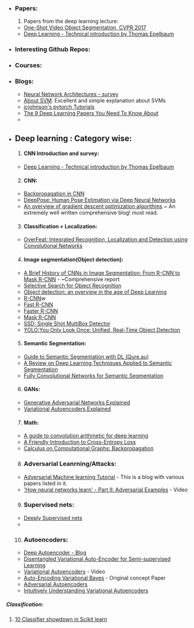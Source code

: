 * ### Papers:
  1. Papers from the deep learning lecture:
    - [One-Shot Video Object Segmentation, CVPR 2017](http://openaccess.thecvf.com/content_cvpr_2017/papers/Caelles_One-Shot_Video_Object_CVPR_2017_paper.pdf)
    - [Deep Learning - Technical introduction by Thomas Epelbaum](https://arxiv.org/pdf/1709.01412.pdf)

* ### Interesting Github Repos:

* ### Courses:

* ### Blogs:
  - [Neural Network Architectures - survey](https://towardsdatascience.com/neural-network-architectures-156e5bad51ba)
  - [About SVM](https://sadanand-singh.github.io/posts/svmmodels/): Excellent and simple explanation about SVMs
  - [jcjohnson's pytorch Tutorials](https://github.com/jcjohnson/pytorch-examples)
  - [The 9 Deep Learning Papers You Need To Know About](https://adeshpande3.github.io/adeshpande3.github.io/The-9-Deep-Learning-Papers-You-Need-To-Know-About.html)
  - 

* ## Deep learning : Category wise:
  1. #### CNN Introduction and survey:
  	- [Deep Learning - Technical introduction by Thomas Epelbaum](https://arxiv.org/pdf/1709.01412.pdf)

  2. #### CNN:
  	- [Backpropagation in CNN](http://www.jefkine.com/general/2016/09/05/backpropagation-in-convolutional-neural-networks/)
  	- [DeepPose: Human Pose Estimation via Deep Neural Networks](https://arxiv.org/pdf/1312.4659.pdf)
    - [An overview of gradient descent optimization algorithms](http://ruder.io/optimizing-gradient-descent/index.html) ~ An extremely well written comprehensive blog! must read.

  3. #### Classification + Localization:
  	- [OverFeat: Integrated Recognition, Localization and Detection using Convolutional Networks](https://arxiv.org/pdf/1312.6229.pdf)

  4. #### Image segmentation(Object detection):
  	- [A Brief History of CNNs in Image Segmentation: From R-CNN to Mask R-CNN](https://blog.athelas.com/a-brief-history-of-cnns-in-image-segmentation-from-r-cnn-to-mask-r-cnn-34ea83205de4) - ~Comprehensive report
    - [Selective Search for Object Recognition](http://www.huppelen.nl/publications/selectiveSearchDraft.pdf)
  	- [Object detection: an overview in the age of Deep Learning](https://tryolabs.com/blog/2017/08/30/object-detection-an-overview-in-the-age-of-deep-learning/)
  	- [R-CNN](https://arxiv.org/abs/1311.2524)w
  	- [Fast R-CNN](https://arxiv.org/abs/1504.08083)
  	- [Faster R-CNN](https://arxiv.org/abs/1506.01497)
  	- [Mask R-CNN](https://arxiv.org/abs/1703.06870)
  	- [SSD: Single Shot MultiBox Detector](https://arxiv.org/pdf/1512.02325.pdf)
  	- [YOLO:You Only Look Once: Unified, Real-Time Object Detection](https://arxiv.org/pdf/1506.02640.pdf)

  5. #### Semantic Segmentation:
  	- [Guide to Semantic Segmentation with DL (Qure.au)](http://blog.qure.ai/notes/semantic-segmentation-deep-learning-review)
  	- [A Review on Deep Learning Techniques Applied to Semantic Segmentation](https://arxiv.org/pdf/1704.06857.pdf)
    - [Fully Convolutional Networks for Semantic Segmentation](https://people.eecs.berkeley.edu/~jonlong/long_shelhamer_fcn.pdf)

  6. #### GANs:
    - [Generative Adversarial Networks Explained](http://kvfrans.com/generative-adversial-networks-explained/)
    - [Variational Autoencoders Explained](http://kvfrans.com/variational-autoencoders-explained/)

  7. #### Math:
    - [A guide to convolution arithmetic for deep learning](https://arxiv.org/pdf/1603.07285.pdf)
    - [A Friendly Introduction to Cross-Entropy Loss](https://rdipietro.github.io/friendly-intro-to-cross-entropy-loss/)
    - [Calculus on Computational Graphs: Backpropagation](http://colah.github.io/posts/2015-08-Backprop/)
    
  8. ### Adversarial Leanrning/Attacks:
    - [Adversarial Machine learning Tutorial](https://aaai18adversarial.github.io/) - This is a blog with various papers listed in it.
    - ['How neural networks learn' - Part II: Adversarial Examples](https://www.youtube.com/watch?v=4rFOkpI0Lcg) - Video
 
    
    
  9. ### Supervised nets:
    - [Deeply Supervised nets](https://arxiv.org/pdf/1409.5185.pdf)
    - 
  10. ### Autoencoders: 
    - [Deep Autoencoder - Blog](https://skymind.ai/wiki/deep-autoencoder)
    - [Disentangled Variational Auto-Encoder for Semi-supervised Learning](https://arxiv.org/pdf/1709.05047.pdf)
    - [Variational Autoencoders](https://www.youtube.com/watch?v=9zKuYvjFFS8&t=325s) - Video
    - [Auto-Encoding Variational Bayes](https://arxiv.org/abs/1312.6114) - Original concept Paper
    - [Adversarial Autoencoders](https://arxiv.org/pdf/1511.05644.pdf)
    - [Intuitively Understanding Variational Autoencoders](https://towardsdatascience.com/intuitively-understanding-variational-autoencoders-1bfe67eb5daf)
    
##### Classification:
1. [10 Classifier showdown in Scikit learn](https://www.kaggle.com/jeffd23/10-classifier-showdown-in-scikit-learn)




